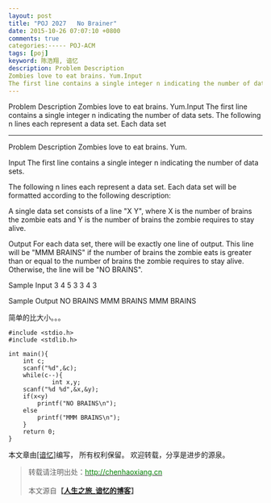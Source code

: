 ```yaml
---
layout: post
title: "POJ 2027   No Brainer"
date: 2015-10-26 07:07:10 +0800
comments: true
categories:----- POJ-ACM
tags: [poj]
keyword: 陈浩翔, 谙忆
description: Problem Description 
Zombies love to eat brains. Yum.Input 
The first line contains a single integer n indicating the number of data sets. The following n lines each represent a data set. Each data set 
---
```



Problem Description 
Zombies love to eat brains. Yum.Input 
The first line contains a single integer n indicating the number of data sets. The following n lines each represent a data set. Each data set
<!-- more -->
----------

Problem Description
Zombies love to eat brains. Yum.
 

Input
The first line contains a single integer n indicating the number of data sets. 

The following n lines each represent a data set. Each data set will be formatted according to the following description: 

A single data set consists of a line "X Y", where X is the number of brains the zombie eats and Y is the number of brains the zombie requires to stay alive. 
 

Output
For each data set, there will be exactly one line of output. This line will be "MMM BRAINS" if the number of brains the zombie eats is greater than or equal to the number of brains the zombie requires to stay alive. Otherwise, the line will be "NO BRAINS".
 

Sample Input
3
4 5
3 3
4 3
 

Sample Output
NO BRAINS
MMM BRAINS
MMM BRAINS

简单的比大小。。。

```
#include <stdio.h>
#include <stdlib.h>

int main(){
    int c;
    scanf("%d",&c);
    while(c--){
            int x,y;
    scanf("%d %d",&x,&y);
    if(x<y)
        printf("NO BRAINS\n");
    else
        printf("MMM BRAINS\n");
    }
    return 0;
}
```

本文章由<a href="http://chenhaoxiang.cn/">[谙忆]</a>编写， 所有权利保留。 
欢迎转载，分享是进步的源泉。
<blockquote cite='陈浩翔'>
<p background-color='#D3D3D3'>转载请注明出处：<a href='http://chenhaoxiang.cn'><font color="green">http://chenhaoxiang.cn</font></a><br><br>
本文源自<strong>【<a href='http://chenhaoxiang.cn' target='_blank'>人生之旅_谙忆的博客</a>】</strong></p>
</blockquote>
